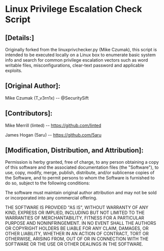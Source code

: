 
#                   Linux Privilege Escalation Check Script

## [Details:] 
Originally forked from the linuxprivchecker.py (Mike Czumak), this script
is intended to be executed locally on a Linux box to enumerate basic system 
info and search for common privilege escalation vectors such as word 
writable files, misconfigurations, clear-text password and applicable 
exploits.

## [Original Author]: 
Mike Czumak (T_v3rn1x) -- @SecuritySift
## [Contributors]:
Mike Merrill (linted) -- https://github.com/linted

James Hogan (5aru) -- https://github.com/5aru

## [Modification, Distribution, and Attribution]:
Permission is herby granted, free of charge, to any person obtaining a copy
of this software and the associated documentation files (the "Software"),
to use, copy, modify, merge, publish, distribute, and/or sublicense copies
of the Software, and to permit persons to whom the Software is furnished to
do so, subject to the following conditions:

The software must maintain original author attribution and may not be sold
or incorporated into any commercial offering.

THE SOFTWARE IS PROVIDED "AS IS", WITHOUT WARRANTY OF ANY KIND, EXPRESS OR
IMPLIED, INCLUDING BUT NOT LIMITED TO THE WARRANTIES OF MERCHANTABILITY,
FITNESS FOR A PARTICULAR PURPOSE AND NONINFRINGEMENT. IN NO EVENT SHALL THE
AUTHORS OR COPYRIGHT HOLDERS BE LIABLE FOR ANY CLAIM, DAMAGES, OR OTHER
LIABILITY, WHETHER IN AN ACTION OF CONTRACT, TORT OR OTHERWISE, ARISING 
FROM, OUT OF OR IN CONNECTION WITH THE SOFTWARE OR THE USE OR OTHER 
DEALINGS IN THE SOFTWARE.
